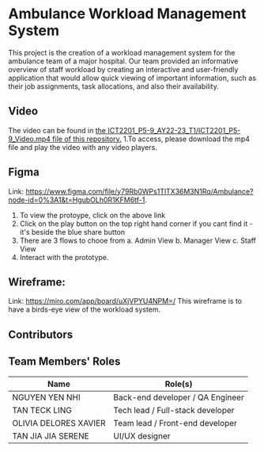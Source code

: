 # Ambulance Workload Management System
This project is the creation of a workload management system for the ambulance team of a major hospital. Our team provided an informative overview of staff workload by creating an interactive and user-friendly application that would allow quick viewing of important information, such as their job assignments, task allocations, and also their availability. 

## Video 
The video can be found in [the ICT2201_P5-9_AY22-23_T1/ICT2201_P5-9_Video.mp4 file of this repository.](ICT2201_M3_P5_9_Video.mp4)
1.To access, please download the mp4 file and play the video with any video players.

## Figma 
Link: https://www.figma.com/file/y79Rb0WPs1TlTX36M3N1Rq/Ambulance?node-id=0%3A1&t=HgubOLh0R1KFM6tf-1. 
1. To view the protoype, click on the above link
2. Click on the play button on the top right hand corner
    if you cant find it - it's beside the blue share button 
3. There are 3 flows to chooe from 
a. Admin View
b. Manager View
c. Staff View
4. Interact with the prototype. 

## Wireframe:  
Link: https://miro.com/app/board/uXjVPYU4NPM=/
This wireframe is to have a birds-eye view of the workload system.

## Contributors 
## Team Members' Roles
| Name | Role(s) |
| --- | --- |
| NGUYEN YEN NHI | Back-end developer / QA Engineer | 
| TAN TECK LING | Tech lead / Full-stack developer |
| OLIVIA DELORES XAVIER | Team lead / Front-end developer |
| TAN JIA JIA SERENE | UI/UX designer |

